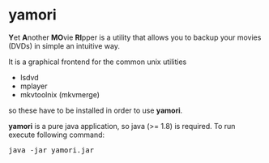 # yamori
<b>Y</b>et <b>A</b>nother <b>MO</b>vie <b>RI</b>pper is a utility that allows you to backup your movies (DVDs)
in simple an intuitive way.

It is a graphical frontend for the common unix utilities
* lsdvd
* mplayer
* mkvtoolnix (mkvmerge)

so these have to be installed in order to use <b>yamori</b>.

<b>yamori</b> is a pure java application, so java (>= 1.8) is required.
To run execute following command:
<pre>java -jar yamori.jar</pre>
